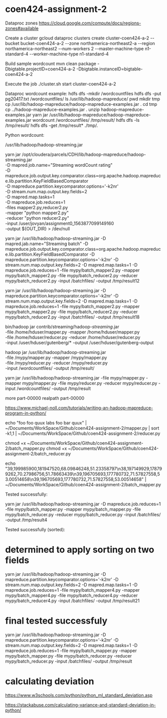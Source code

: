 # coen424-assignment-2

Dataproc zones
https://cloud.google.com/compute/docs/regions-zones#available

Create a cluster
gcloud dataproc clusters create cluster-coen424-a-2 --bucket bucket-coen424-a-2 --zone northamerica-northeast2-a --region northamerica-northeast2 --num-workers 2 --master-machine-type n1-standard-4 --worker-machine-type n1-standard-4

Build sample wordcount
mvn clean package -Dbigtable.projectID=coen424-a-2 -Dbigtable.instanceID=bigtable-coen424-a-2

Execute the job
./cluster.sh start cluster-coen424-a-2

Dataproc wordcount example:
hdfs dfs -mkdir /wordcountfiles
hdfs dfs -put pg20417.txt /wordcountfiles/
ls /usr/lib/hadoop-mapreduce/
pwd
mkdir tmp
cp /usr/lib/hadoop-mapreduce/hadoop-mapreduce-examples.jar .
cd tmp
cp ../hadoop-mapreduce-examples.jar .
unzip hadoop-mapreduce-examples.jar
yarn jar /usr/lib/hadoop-mapreduce/hadoop-mapreduce-examples.jar wordcount /wordcountfiles/ /tmp/result/
hdfs dfs -ls /tmp/result/
hdfs dfs -get /tmp/result\* ./tmp/.

Python wordcount:

/usr/lib/hadoop/hadoop-streaming.jar

yarn jar /opt/cloudera/parcels/CDH/lib/hadoop-mapreduce/hadoop-streaming.jar \
 -D mapred.job.name="Streaming wordCount rating" \
 -D mapreduce.job.output.key.comparator.class=org.apache.hadoop.mapreduce.lib.partition.KeyFieldBasedComparator \
 -D mapreduce.partition.keycomparator.options='-k2nr' \
 -D stream.num.map.output.key.fields=2 \
 -D mapred.map.tasks=1 \
 -D mapreduce.job.reduces=1 \
 -files mapper2.py,reducer2.py \
 -mapper "python mapper2.py" \
 -reducer "python reducer2.py" \
 -input /user/jovyan/assignment0_1563877099149160 \
 -output ${OUT_DIR} > /dev/null

yarn jar /usr/lib/hadoop/hadoop-streaming.jar -D mapred.jab.name="Streaming batch" -D mapreduce.job.output.key.comparator.class=org.apache.hadoop.mapreduce.lib.partition.KeyFieldBasedComparator -D mapreduce.partition.keycomparator.options='-k2nr' -D stream.num.map.output.key.fields=2 -D mapred.map.tasks=1 -D mapreduce.job.reduces=1 -file mypy/batch_mapper2.py -mapper mypy/batch_mapper2.py -file mypy/batch_reducer2.py -reducer mypy/batch_reducer2.py -input /batchfiles/ -output /tmp/result12

yarn jar /usr/lib/hadoop/hadoop-streaming.jar -D mapreduce.partition.keycomparator.options='-k2nr' -D stream.num.map.output.key.fields=2 -D mapred.map.tasks=1 -D mapreduce.job.reduces=1 -file mypy/batch_mapper2.py -mapper mypy/batch_mapper2.py -file mypy/batch_reducer2.py -reducer mypy/batch_reducer2.py -input /batchfiles/ -output /tmp/result18

bin/hadoop jar contrib/streaming/hadoop-_streaming_.jar \
-file /home/hduser/mapper.py -mapper /home/hduser/mapper.py \
-file /home/hduser/reducer.py -reducer /home/hduser/reducer.py \
-input /user/hduser/gutenberg/\* -output /user/hduser/gutenberg-output

hadoop jar /usr/lib/hadoop/hadoop-streaming.jar \
-file /mypy/mapper.py -mapper /mypy/mapper.py \
-file /mypy/reducer.py -reducer /mypy/reducer.py \
-input /wordcountfiles/ -output /tmp/result/

yarn jar /usr/lib/hadoop/hadoop-streaming.jar -file mypy/mapper.py -mapper mypy/mapper.py -file mypy/reducer.py -reducer mypy/reducer.py -input /wordcountfiles/ -output /tmp/result

more part-00000
realpath part-00000

https://www.michael-noll.com/tutorials/writing-an-hadoop-mapreduce-program-in-python/

echo "foo foo quux labs foo bar quux" | ~/Documents/WorkSpace/Github/coen424-assignment-2/mapper.py | sort -k1,1 | ~/Documents/WorkSpace/Github/coen424-assignment-2/reducer.py

chmod +x ~/Documents/WorkSpace/Github/coen424-assignment-2/batch_mapper.py
chmod +x ~/Documents/WorkSpace/Github/coen424-assignment-2/batch_reducer.py

echo "39,199985900,181947520,68.09846248,51.23358797\n38,197149929,178799262,70.27986756,51.78663439\n39,196705693,177780732,71.57827558,53.00514658\n39,196705693,177780732,71.57827558,53.00514658" | ~/Documents/WorkSpace/Github/coen424-assignment-2/batch_mapper.py

Tested successfully:

yarn jar /usr/lib/hadoop/hadoop-streaming.jar -D mapreduce.job.reduces=1 -file mypy/batch_mapper.py -mapper mypy/batch_mapper.py -file mypy/batch_reducer.py -reducer mypy/batch_reducer.py -input /batchfiles/ -output /tmp/result4

Tested successfully (sorted):

# determined to apply sorting on two fields

yarn jar /usr/lib/hadoop/hadoop-streaming.jar -D mapreduce.partition.keycomparator.options='-k2nr' -D stream.num.map.output.key.fields=2 -D mapred.map.tasks=1 -D mapreduce.job.reduces=1 -file mypy/batch_mapper4.py -mapper mypy/batch_mapper4.py -file mypy/batch_reducer4.py -reducer mypy/batch_reducer4.py -input /batchfiles/ -output /tmp/result21

# final tested successfuly

yarn jar /usr/lib/hadoop/hadoop-streaming.jar -D mapreduce.partition.keycomparator.options='-k2nr' -D stream.num.map.output.key.fields=2 -D mapred.map.tasks=1 -D mapreduce.job.reduces=1 -file mypy/batch_mapper.py -mapper mypy/batch_mapper.py -file mypy/batch_reducer.py -reducer mypy/batch_reducer.py -input /batchfiles/ -output /tmp/result

# calculating deviation

https://www.w3schools.com/python/python_ml_standard_deviation.asp

https://stackabuse.com/calculating-variance-and-standard-deviation-in-python/
